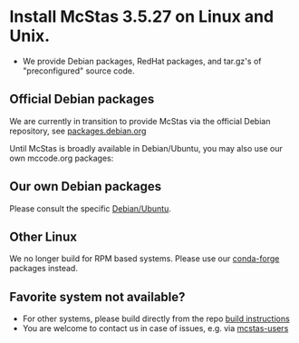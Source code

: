 # Install McStas 3.5.27 on Linux and Unix.

* We provide Debian packages, RedHat packages, and tar.gz's of "preconfigured" source code.

## Official Debian packages
We are currently in transition to provide McStas via the official Debian repository, see [packages.debian.org](https://packages.debian.org/search?keywords=mcstas&searchon=names&suite=all&section=all)

Until McStas is broadly available in Debian/Ubuntu, you may also use our own mccode.org packages:

## Our own Debian packages
Please consult the specific [Debian/Ubuntu](debian/README.md).

## Other Linux
We no longer build for RPM based systems. Please use our [conda-forge](../conda/README.md) packages instead.

## Favorite system not available?
* For other systems, please build directly from the repo [build instructions](https://github.com/mccode-dev/McCode/wiki/Building-McStas-McXtrace)
 * You are welcome to contact us in case of issues, e.g. via [mcstas-users](mailto:mcstas-users@mcstas.org)
